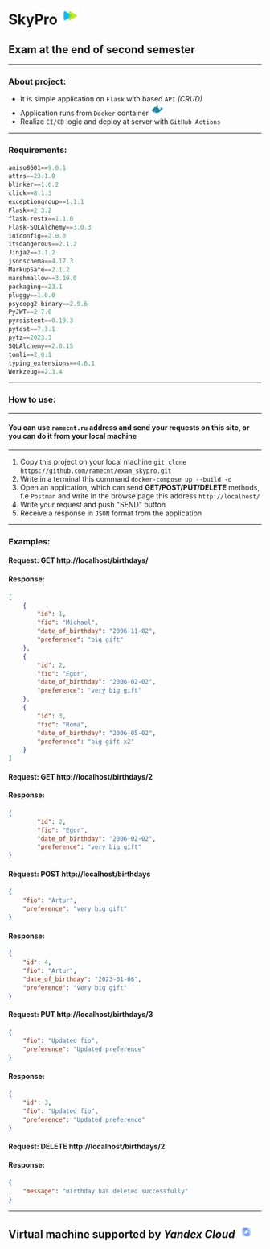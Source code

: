 # SkyPro <img src="https://github.com/cestxvcdim/skypro_static/blob/main/icons/skypro_logo.png" width="35">

## Exam at the end of second semester

---

### About project:

- It is simple application on `Flask` with based `API` *(CRUD)*
- Application runs from `Docker` container <img src="https://github.com/devicons/devicon/blob/master/icons/docker/docker-original.svg" width="25">
- Realize `CI/CD` logic and deploy at server with `GitHub Actions`

---

### Requirements:

```python
aniso8601==9.0.1
attrs==23.1.0
blinker==1.6.2
click==8.1.3
exceptiongroup==1.1.1
Flask==2.3.2
flask-restx==1.1.0
Flask-SQLAlchemy==3.0.3
iniconfig==2.0.0
itsdangerous==2.1.2
Jinja2==3.1.2
jsonschema==4.17.3
MarkupSafe==2.1.2
marshmallow==3.19.0
packaging==23.1
pluggy==1.0.0
psycopg2-binary==2.9.6
PyJWT==2.7.0
pyrsistent==0.19.3
pytest==7.3.1
pytz==2023.3
SQLAlchemy==2.0.15
tomli==2.0.1
typing_extensions==4.6.1
Werkzeug==2.3.4
```

---

### How to use:

---

#### You can use `ramecnt.ru` address and send your requests on this site, or you can do it from your local machine

---

1) Copy this project on your local machine `git clone https://github.com/ramecnt/exam_skypro.git`
2) Write in a terminal this command `docker-compose up --build -d`
3) Open an application, which can send **GET/POST/PUT/DELETE** methods, f.e `Postman` and write in the browse page this address `http://localhost/`
4) Write your request and push "SEND" button
5) Receive a response in `JSON` format from the application

---

### Examples:

#### Request: GET http://localhost/birthdays/

#### Response:

```json
[
    {
        "id": 1, 
        "fio": "Michael", 
        "date_of_birthday": "2006-11-02",
        "preference": "big gift"
    }, 
    {
        "id": 2, 
        "fio": "Egor", 
        "date_of_birthday": "2006-02-02",
        "preference": "very big gift"
    }, 
    {
        "id": 3, 
        "fio": "Roma", 
        "date_of_birthday": "2006-05-02",
        "preference": "big gift x2"
    }
]
```

#### Request: GET http://localhost/birthdays/2

#### Response:

```json
{
        "id": 2, 
        "fio": "Egor", 
        "date_of_birthday": "2006-02-02",
        "preference": "very big gift"
}
```

#### Request: POST http://localhost/birthdays

```json
{
    "fio": "Artur", 
    "preference": "very big gift"
}
```

#### Response:

```json
{
    "id": 4,
    "fio": "Artur", 
    "date_of_birthday": "2023-01-06",
    "preference": "very big gift"
}
```

#### Request: PUT http://localhost/birthdays/3

```json
{
    "fio": "Updated fio", 
    "preference": "Updated preference"
}
```

#### Response: 

```json
{
    "id": 3,
    "fio": "Updated fio", 
    "preference": "Updated preference"
}
```

#### Request: DELETE http://localhost/birthdays/2

#### Response:

```json
{
    "message": "Birthday has deleted successfully"
}
```
---

## Virtual machine supported by _Yandex Cloud_<img src="https://github.com/cestxvcdim/skypro_static/blob/main/icons/yandex_logo.png" width="45">
